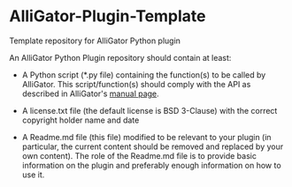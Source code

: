 # AlliGator-Plugin-Template
Template repository for AlliGator Python plugin

An AlliGator Python Plugin repository should contain at least:

+ A Python script (*.py file) containing the function(s) to be called by 
AlliGator. This script/function(s) should comply with the API as described in 
AlliGator's [manual page](https://alligator-distribution.readthedocs.io/en/latest/alligator-python-plugins.html).

+ A license.txt file (the default license is BSD 3-Clause) with the correct 
copyright holder name and date

+ A Readme.md file (this file) modified to be relevant to your plugin (in particular,
the current content should be removed and replaced by your own content). The role
of the Readme.md file is to provide basic information on the plugin and preferably
enough information on how to use it.
